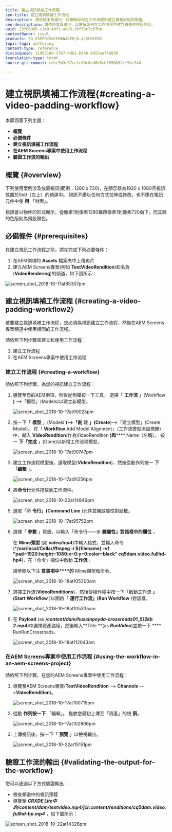 ```yaml
---
title: 建立視訊填補工作流程
seo-title: 建立視訊填補工作流程
description: 請依照本頁進行，以瞭解如何在工作流程中建立資產的視訊間距。
seo-description: 請依照本頁進行，以瞭解如何在工作流程中建立資產的視訊間距。
uuid: 23f06905-c149-4df1-a8d9-26f38c7c67bb
contentOwner: jsyal
products: SG_EXPERIENCEMANAGER/6.4/SCREENS
topic-tags: authoring
content-type: reference
discoiquuid: 11962188-3767-4d62-b94b-6853ae749836
translation-type: tm+mt
source-git-commit: cdec5b3c57ce1c80c0ed6b5cb7650b52cf9bc340

---
```



# 建立視訊填補工作流程{#creating-a-video-padding-workflow}

本節涵蓋下列主題：

* **概覽**
* **必備條件**
* **建立視訊填補工作流程**
* **在AEM Screens專案中使用工作流程**
* **驗證工作流的輸出**

## 概覽 {#overview}

下列使用案例涉及放置視訊(範例：1280 x 720)，在顯示器為1920 x 1080且視訊放置於0x0（左上）的頻道中。 視訊不應以任何方式拉伸或修改，也不應在視訊元件中使 **用** 「封面」。

視訊會以物件的形式顯示，從像素1到像素1280橫跨像素1到像素720向下，而其餘的色版則為預設顏色。

## 必備條件 {#prerequisites}

在建立視訊工作流程之前，請先完成下列必要條件：

1. 在AEM例項的 **Assets** 檔案夾中上傳影片
1. 建立AEM Screens專案(例如 **TestVideoRendition**)和名為(**VideoRendering**)的頻道，如下圖所示：

![screen_shot_2018-10-17at85307pm](assets/screen_shot_2018-10-17at85307pm.png)

## 建立視訊填補工作流程 {#creating-a-video-padding-workflow2}

若要建立視訊填補工作流程，您必須為視訊建立工作流程，然後在AEM Screens專案頻道中使用相同的工作流程。

請依照下列步驟來建立和使用工作流程：

1. 建立工作流程
1. 在AEM Screens專案中使用工作流程

### 建立工作流程 {#creating-a-workflow}

請依照下列步驟，為您的視訊建立工作流程：

1. 導覽至您的AEM例項，然後從側欄按一下工具。 選擇「 **工作流** 」(Workflow **)** —>「模型」(Models)以建立新模型。

   ![screen_shot_2018-10-17at90025pm](assets/screen_shot_2018-10-17at90025pm.png)

1. 按一下「 **模型** 」(Models **)—>「創** 建 **」(Create**)—>「建立模型」(Create Model)。 在「 **Workflow** Add Model Alignment」（工作流模型添加標題）中，輸入 **VideoRendition**(作為VideoRendition **)和****** Name（名稱）。 按一 **下「完成** 」(Done)以新增工作流程模型。

   ![screen_shot_2018-10-17at90747pm](assets/screen_shot_2018-10-17at90747pm.png)

1. 建立工作流程模型後，選取模型(**VideoRendition**)，然後從動作列按一 **下「編輯** 」。

   ![screen_shot_2018-10-17at91256pm](assets/screen_shot_2018-10-17at91256pm.png)

1. 將**命令行**元件拖放到工作流中。

   ![screen_shot_2018-10-22at14846pm](assets/screen_shot_2018-10-22at14846pm.png)

1. 選取「命 **令行」(Command Line** )元件並開啟屬性對話框。

   ![screen_shot_2018-10-17at95752pm](assets/screen_shot_2018-10-17at95752pm.png)

1. 選擇「 **參數** 」頁籤，以輸入「命令行——步 **驟屬性」對話框中的欄位** 。

   在 **Mime類型** (如 ***video/mp4***)中輸入格式，並輸入命令(***/usr/local/Cellar/ffmpeg -i ${filename} -vf &quot;pad=1920:height=1080:x=0:y=0:color=black&quot; cq5dam.video.fullhd-hp4**)，在「命令」欄位中啟動 **工作流** 。

   請參閱以下注 **意事項中****的** Mime類型和命令。

   ![screen_shot_2018-10-18at105300am](assets/screen_shot_2018-10-18at105300am.png)

1. 選擇工作流(**VideoRenditions**)，然後從操作欄中按一下「啟動工作流 **」(Start Workflow** )以開啟「 **運行工作流」(Run Workflow** )對話框。

   ![screen_shot_2018-10-18at105335am](assets/screen_shot_2018-10-18at105335am.png)

1. 在 **Payload** (as ***/content/dam/huseinpeyda-crossroads01_512kb 2.mp4***)中選擇資產路徑，然後輸入**Title **(as ***RunVideo***)並按一下 **** RunRunCrossroads。

   ![screen_shot_2018-10-18at112043am](assets/screen_shot_2018-10-18at112043am.png)

### 在AEM Screens專案中使用工作流程 {#using-the-workflow-in-an-aem-screens-project}

請依照下列步驟，在您的AEM Screens專案中使用工作流程：

1. 導覽至AEM Screens專案(**TestVideoRendition** —> **Channels** —>**VideoRendition**)。

   ![screen_shot_2018-10-17at100715pm](assets/screen_shot_2018-10-17at100715pm.png)

1. 從動 **作列按一下** 「編輯」。 拖放您最初上傳至「資產」的視 **訊**。

   ![screen_shot_2018-10-17at102806pm](assets/screen_shot_2018-10-17at102806pm.png)

1. 上傳視訊後，按一下「 **預覽** 」以檢視輸出。

   ![screen_shot_2018-10-22at15151pm](assets/screen_shot_2018-10-22at15151pm.png)

## 驗證工作流的輸出 {#validating-the-output-for-the-workflow}

您可以通過以下方式驗證輸出：

* 檢查頻道中的視訊預覽
* 導覽至 ***CRXDE Lite中的/content/dam/testvideo.mp4/jcr:content/renditions/cq5dam.video.fullhd-hp.mp4*** ，如下圖所示：

![screen_shot_2018-10-22at14326pm](assets/screen_shot_2018-10-22at14326pm.png)


